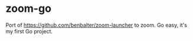# zoom-go

Port of https://github.com/benbalter/zoom-launcher to zoom. Go easy, it's my first Go project.
